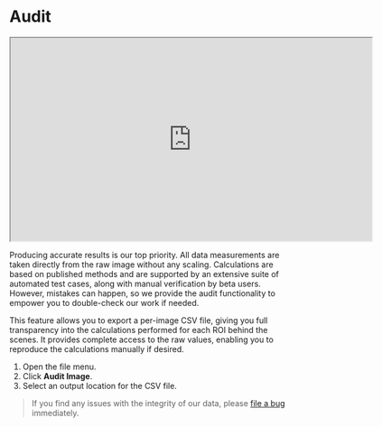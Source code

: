 # Audit

<iframe width="640" height="360" src="https://youtube.com/embed/avbQl4LBCbM">
    video demoing export of audit data to csv
</iframe>

Producing accurate results is our top priority. All data measurements are taken directly from the raw image without any scaling. Calculations are based on published methods and are supported by an extensive suite of automated test cases, along with manual verification by beta users. However, mistakes can happen, so we provide the audit functionality to empower you to double-check our work if needed.

This feature allows you to export a per-image CSV file, giving you full transparency into the calculations performed for each ROI behind the scenes. It provides complete access to the raw values, enabling you to reproduce the calculations manually if desired.

1. Open the file menu.
2. Click **Audit Image**.
3. Select an output location for the CSV file.

> If you find any issues with the integrity of our data, please [file a bug](https://github.com/blackberryfloat/western-blot-utility-docs/issues) immediately.
